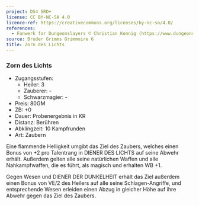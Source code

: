 ```yaml
---
project: DS4 SRD+
license: CC BY-NC-SA 4.0
licence-ref: https://creativecommons.org/licenses/by-nc-sa/4.0/
references: 
  - Fanwerk for Dungeonslayers © Christian Kennig (https://www.dungeonslayers.net/)
source: Bruder Grimms Grimmoire 6
title: Zorn des Lichts
---
```


### Zorn des Lichts

- Zugangsstufen:
  - Heiler: 3
  - Zauberer: -
  - Schwarzmagier: -
- Preis: 80GM
- ZB: +0
- Dauer: Probenergebnis in KR
- Distanz: Berühren
- Abklingzeit: 10 Kampfrunden
- Art: Zaubern

Eine flammende Helligkeit umgibt das Ziel des Zaubers, welches einen Bonus von +2 pro Talentrang in DIENER DES LICHTS auf seine Abwehr erhält. Außerdem gelten alle seine natürlichen Waffen und alle Nahkampfwaffen, die es führt, als magisch und erhalten WB +1.

Gegen Wesen und DIENER DER DUNKELHEIT erhält das Ziel außerdem einen Bonus von VE/2 des Heilers auf alle seine Schlagen-Angriffe, und entsprechende Wesen erleiden einen Abzug in gleicher Höhe auf ihre Abwehr gegen das Ziel des Zaubers.

